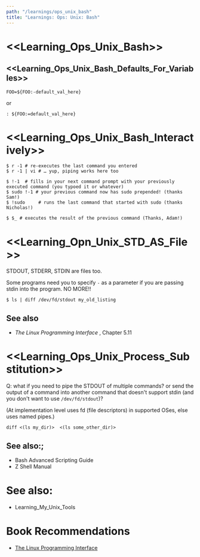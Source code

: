 ```yaml
---
path: "/learnings/ops_unix_bash"
title: "Learnings: Ops: Unix: Bash"
---
```



# <<Learning_Ops_Unix_Bash>>

## <<Learning_Ops_Unix_Bash_Defaults_For_Variables>>

    FOO=${FOO:-default_val_here}
    
or

    : ${FOO:=default_val_here}

# <<Learning_Ops_Unix_Bash_Interactively>>

    $ r -1 # re-executes the last command you entered
    $ r -1 | vi # … yup, piping works here too
  
    $ !-1  # fills in your next command prompt with your previously executed command (you typoed it or whatever)
    $ sudo !-1 # your previous command now has sudo prepended! (thanks Sam!)
    $ !sudo     # runs the last command that started with sudo (thanks Nicholas!)
  
    $ $_ # executes the result of the previous command (Thanks, Adam!)
    
# <<Learning_Opn_Unix_STD_AS_File>>    

STDOUT, STDERR, STDIN are files too.

Some programs need you to specify `-` as a parameter if you are passing stdin into the program. NO MORE!!

    $ ls | diff /dev/fd/stdout my_old_listing

## See also

  * _The Linux Programming Interface_ , Chapter 5.11

# <<Learning_Ops_Unix_Process_Substitution>>

Q: what if you need to pipe the STDOUT of multiple commands? or send the output of a command into another command that doesn't support stdin (and you don't want to use `/dev/fd/stdout`)?

(At implementation level uses fd (file descriptors) in supported OSes, else uses named pipes.)

    diff <(ls my_dir)>  <(ls some_other_dir)>

## See also:;

  * Bash Advanced Scripting Guide
  * Z Shell Manual

# See also:

  * Learning_My_Unix_Tools

# Book Recommendations

  * [The Linux Programming Interface](https://www.amazon.com/Linux-Programming-Interface-System-Handbook-ebook/dp/B004OEJMZM/ref=as_li_ss_tl?crid=22DZRQ0BQORP1&keywords=the+linux+programming+interface+2nd+edition&qid=1555896803&s=books&sprefix=the+linux+programming+inter,stripbooks,343&sr=1-1&linkCode=ll1&tag=wilcodevelsol-20&linkId=412000e8f684ee3cb4b728e72aa2cfb7&language=en_US)
